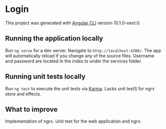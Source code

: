 # Login

This project was generated with [Angular CLI](https://github.com/angular/angular-cli) version 10.1.0-next.0.

## Running the application locally

Run `ng serve` for a dev server. Navigate to `http://localhost:4200/`. The app will automatically reload if you change any of the source files. Username and password are located in the index.ts under the services folder.

## Running unit tests locally

Run `ng test` to execute the unit tests via [Karma](https://karma-runner.github.io).
Lacks unit testS for ngrx store and effects.

## What to improve

Implementation of ngrx. Unit test for the web application and ngrx. 

